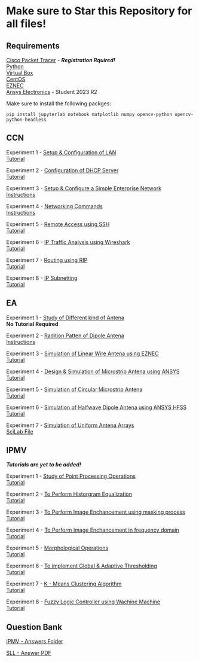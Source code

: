 # Make sure to Star this Repository for all files!

## Requirements

[Cisco Packet Tracer](https://skillsforall.com/resources/lab-downloads) - ***Registration Rquired!*** </br>
[Python](https://www.python.org/downloads/)</br>
[Virtual Box](https://www.virtualbox.org/wiki/Downloads)</br>
[CentOS](https://centos.mirror.net.in/centos/7.9.2009/isos/x86_64/CentOS-7-x86_64-DVD-2009.iso)</br>
[EZNEC](https://eznec.com/v7download/pro2+download.php)</br>
[Ansys Electronics](https://www.ansys.com/academic/students/ansys-electronics-desktop-student) - Student 2023 R2

Make sure to install the following packges:</br>
```
pip install jupyterlab notebook matplotlib numpy opencv-python opencv-python-headless
```

## CCN

Experiment 1 - [Setup & Configuration of LAN](/CCN/Exp%20-%2001/)  
[Tutorial](https://www.youtube.com/watch?v=AlR-zK2VaMM)

Experiment 2 - [Configuration of DHCP Server](/CCN/Exp%20-%2002/)  
[Tutorial](https://www.youtube.com/watch?v=DsL_JEdMPXg)  

Experiment 3 - [Setup & Configure a Simple Enterprise Network](/CCN/Exp%20-%2003/)  
[Instructions](/CCN/Exp%20-%2003/CCN%20-%203.pdf)  

Experiment 4 - [Networking Commands](/CCN/Exp%20-%2004/)  
[Instructions](/CCN/Exp%20-%2004/CCN%20-%204.pdf)  

Experiment 5 - [Remote Access using SSH](/CCN/Exp%20-%2005/)  
[Tutorial](https://www.youtube.com/watch?v=KV2_ySUyYK0)  

Experiment 6 - [IP Traffic Analysis using Wireshark](/CCN/Exp%20-%2006/)  
[Tutorial](https://www.youtube.com/watch?v=zWoHJ3oGRGY)  

Experiment 7 - [Routing using RIP](/CCN/Exp%20-%2007/)  
[Tutorial](https://www.youtube.com/watch?v=LuVQDjwuvjo)  

Experiment 8 - [IP Subnetting](/CCN/Exp%20-%2008/)  
[Tutorial](https://youtu.be/3f9z-upxqW4?si=7KDrX7alBaknu-LH)  

## EA

Experiment 1 - [Study of Different kind of Antena](/EA/Exp%20-%2001/)  
**No Tutorial Required**

Experiment 2 - [Radition Patten of Dipole Antena](/EA/Exp%20-%2002/)  
[Instructions](/EA/Exp%20-%2002/instructions.txt)  

Experiment 3 - [Simulation of Linear Wire Antena using EZNEC](/EA/Exp%20-%2003/)  
[Tutorial](/EA/Exp%20-%2003/EA-3.mp4)  

Experiment 4 - [Design & Simulation of Microstrip Antena using ANSYS](/EA/Exp%20-%2004/)  
[Tutorial](https://youtu.be/LfhH-qs1E4I?si=LhtQkLNxgcVwynf_)  

Experiment 5 - [Simulation of Circular Microstrip Antena](/EA/Exp%20-%2005/)  
[Tutorial](https://www.youtube.com/watch?v=uk3kX0YshDY)  

Experiment 6 - [Simulation of Halfwave Dipole Antena using ANSYS HFSS](/EA/Exp%20-%2006/)  
[Tutorial](https://www.youtube.com/watch?v=w2zZY6IJHr8)  

Experiment 7 - [Simulation of Uniform Antena Arrays](/EA/Exp%20-%2007/)  
[SciLab File](/EA/Exp%20-%2007/7.sci)  

## IPMV
***Tutorials are yet to be added!***

Experiment 1 - [Study of Point Processing Operations](/IPMV/Exp%20-%2001/)  
[Tutorial]()  

Experiment 2 - [To Perform Historgram Equalization](/IPMV/Exp%20-%2002/)  
[Tutorial]()  

Experiment 3 - [To Perform Image Enchancement using masking process](/IPMV/Exp%20-%2003/)  
[Tutorial]()  

Experiment 4 - [To Perform Image Enchancement in frequency domain](/IPMV/Exp%20-%2004/)  
[Tutorial]()  

Experiment 5 - [Morphological Operations](/IPMV/Exp%20-%2005/)  
[Tutorial]()  

Experiment 6 - [To implement Global & Adaptive Thresholding](/IPMV/Exp%20-%2006/)  
[Tutorial]()  

Experiment 7 - [K - Means Clustering Algorithm](/IPMV/Exp%20-%2007/)  
[Tutorial]()  

Experiment 8 - [Fuzzy Logic Controller using Wachine Machine](/IPMV/Exp%20-%2008/)  
[Tutorial]()  

## Question Bank

[IPMV - Answers Folder](/IPMV/Question%20Bank/Answers/)

[SLL - Answer PDF](/SLL/Question%20Bank/SLL%20-%20QB.pdf)
